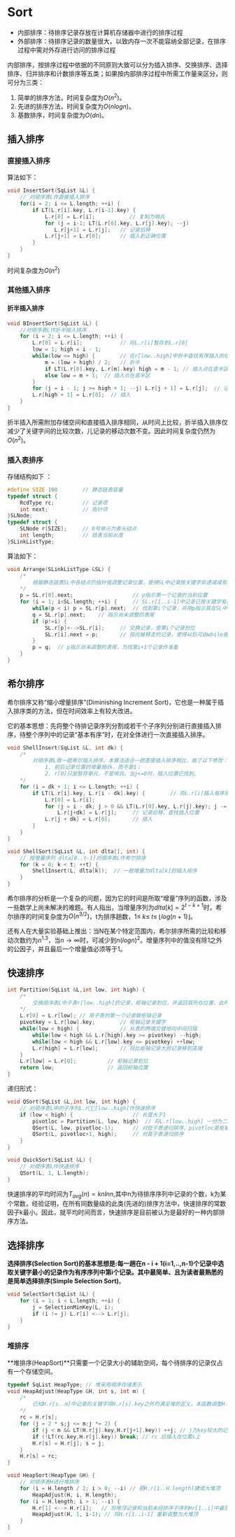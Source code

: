 # Sort

* 内部排序：待排序记录存放在计算机存储器中进行的排序过程
* 外部排序：待排序记录的数量很大，以致内存一次不能容纳全部记录，在排序过程中需对外存进行访问的排序过程

内部排序，按排序过程中依据的不同原则大致可以分为插入排序、交换排序、选择排序、归并排序和计数排序等五类；如果按内部排序过程中所需工作量来区分，则可分为三类：

1. 简单的排序方法，时间复杂度为$O(n^2)$。
2. 先进的排序方法，时间复杂度为$O(nlogn)$。
3. 基数排序，时间复杂度为$O(dn)$。

## 插入排序

### 直接插入排序

 算法如下：

 ```c
 void InsertSort(SqList &L) {
     // 对顺序表L作直接插入排序
     for(i = 2; i <= L.length; ++i) {
         if LT(L.r[i].key, L.r[i-1].key) {
             L.r[0] = L.r[i];           // 复制为哨兵
             for (j = i-1; LT(L.r[0].key, L.r[j].key); --j)
                L.r[j+1] = L.r[j];   // 记录后移
             L.r[j+1] = L.r[0];      // 插入到正确位置
         }
     }
 }
 ```

 时间复杂度为$O(n^2)$

### 其他插入排序

#### 折半插入排序

```c
void BInsertSort(SqList &L) {
    //对顺序表L作折半插入排序
    for (i = 2; i <= L.length; ++i) {
        L.r[0] = L.r[i];            // 将L.r[i]暂存到L.r[0]
        low = 1; high = i - 1;
        while(low <= high) {        // 在r[low..high]中折半查找有序插入的位置
            m = (low + high) / 2;   // 折半
            if LT(L.r[0].key, L.r[m].key) high = m - 1; // 插入点在底半区
            else low = m + 1;  // 插入点在高半区
        }
        for (j = i - 1; j >= high + 1; --j) L.r[j + 1] = L.r[j];  // 记录后移
        L.r[high + 1] = L.r[0];  // 插入
    }
}
```

折半插入所需附加存储空间和直接插入排序相同，从时间上比较，折半插入排序仅减少了关键字间的比较次数，儿记录的移动次数不变。因此时间复杂度仍然为$O(n^2)$。

### 插入表排序

存储结构如下 ：

```c
#define SIZE 100        // 静态链表容量
typedef struct {
    RcdType rc;         // 记录项
    int next;           // 指针项
}SLNode;
typedef struct {
    SLNode r[SIZE];     // 0号单元为表头结点
    int length;         // 链表当前长度
}SLinkListType;
```

算法如下：

```c
void Arrange(SLinkListType &SL) {
    /*
        根据静态链表SL中各结点的指针值调整记录位置，使得SL中记录按关键字非递减减有序顺序排列
    */
    p = SL.r[0].next;                   // p指示第一个记录的当前位置
    for (i = 1; i<SL.length; ++i) {     // SL.r[1..i-1]中记录已按关键字有序排列，第i个记录在SL中的当前位置应不小于i
        while(p < i) p = SL.r[p].next;  // 找到第i个记录，并用p指示其在SL中当前位置
        q = SL.r[p].next;    // 指示尚未调整的表尾
        if (p!=i) {
            SL.r[p]<-->SL.r[i];     // 交换记录，使第i个记录到位
            SL.r[i].next = p;       // 指向被移走的记录，使得以后可由while循环找回
        }
        p = q;  // p指示尚未调整的表尾，为找第i+1个记录作准备
    }
}

```

## 希尔排序

希尔排序又称“缩小增量排序”(Diminishing Increment Sort)，它也是一种属于插入排序类的方法，但在时间效率上有较大改进。

它的基本思想：先将整个待排记录序列分割成若干个子序列分别进行直接插入排序，待整个序列中的记录“基本有序”时，在对全体进行一次直接插入排序。

```c
void ShellInsert(SqList &L, int dk) {
    /*
        对顺序表L做一趟希尔插入排序。本算法适合一趟直接插入排序相比，做了以下修改：
            1. 前后记录位置的增量是dk，而不是1；
            2. r[0]只是暂存单元，不是哨兵。当j<=0时，插入位置已找到。
    */
    for (i = dk + 1; i <= L.length; ++i) {
        if LT(L.r[i].key, L.r[i - dk].key) {        // 将L.r[i]插入有序增量子表
            L.r[0] = L.r[i];
            for (j = i - dk; j > 0 && LT(L.r[0].key, L.r[j].key); j -= dk)
                L.r[j+dk] = L.r[j];     // 记录后移，查找插入位置
            L.r[j + dk] = L.r[0];       // 插入
        }
    }
}

void ShellSort(SqList &L, int dlta[], int) {
    // 按增量序列 dlta[0..t-1]对顺序表L作希尔排序
    for (k = 0; k < t; ++t) {
        ShellInsert(L, dlta[k]);  // 一趟增量为dlta[k]的插入排序
    }
}
```

希尔排序的分析是一个复杂的问题，因为它的时间是所取“增量”序列的函数，涉及一些数学上尚未解决的难题。有人指出，当增量序列为$dlta[k]=2^{t-k+1}$时，希尔排序的时间复杂度为$O(n^{3/2})$，t为排序趟数，$1\leq\;k\leq\;t\leq\; \lfloor log(n+1)\rfloor$。

还有人在大量实验基础上推出：当N在某个特定范围内，希尔排序所需的比较和移动次数约为$n^{1.3}$，当$n\to\infty$时，可减少到$n(logn)^{2}$。增量序列中的值没有除1之外的公因子，并且最后一个增量值必须等于1。

## 快速排序

```c
int Partition(SqList &L,int low, int high) {
    /*
        交换顺序表L中子表r[low..high]的记录，枢轴记录到位，并返回其所在位置，此时在它之前(后)的记录均不大(小)于它
    */
    L.r[0] = L.r[low]; // 用子表的第一个记录做枢轴记录
    pivotkey = L.r[low].key;        // 枢轴记录关键字
    while(low < high) {             // 从表的两端交替地向中间扫描
        while(low < high && L.r[high].key >= pivotkey) --high;              // 将比枢轴记录小的移动到低端
        while(low < high && L.r[low].key <= pivotkey) ++low;
        L.r[high] = L.r[low];       // 将比枢轴记录大的记录移到高端
    }
    L.r[low] = L.r[0];          // 枢轴记录到位
    return low;                 // 返回枢轴位置
}
```

递归形式：

```c
void QSort(SqList &L,int low, int high) {
    // 对顺序表L中的子序列L.r[low..high]作快速排序
    if (low < high) {                   // 长度大于1
        pivotloc = Partition(L, low, high)  // 将L.r[low..high] 一分为二
        QSort(L, low, pivotloc-1);      // 对低子表递归排序，pivotloc是枢轴位置
        QSort(L, pivotloc+1, high);     // 对高子表递归排序
    }
}

void QuickSort(SqList &L) {
    // 对顺序表L作快速排序
    QSort(L, 1, L.length);
}
```

快速排序的平均时间为$T_{avg}(n)=knlnn$,其中n为待排序序列中记录的个数，k为某个常数，经验证明，在所有同数量级的此类(先进的)排序方法中，快速排序的常数因子k最小。因此，就平均时间而言，快速排序是目前被认为是最好的一种内部排序方法。

## 选择排序

**选择排序(Selection Sort)**的基本思想是:每一趟在n - i + 1(i=1,..,n-1)个记录中选取关键字最小的记录作为有序序列中第i个记录。其中最简单、且为读者最熟悉的是**简单选择排序(Simple Selection Sort)**。

```c
void SelectSort(SqList &L) {
    for (i = 1; i < L.length; ++i) {
        j = SelectionMinKey(L, i);
        if (i != j) L.r[i] <--> L.r[j];
    }
}
```

### 堆排序

**堆排序(HeapSort)**只需要一个记录大小的辅助空间，每个待排序的记录仅占有一个存储空间。

```c
typedef SqList HeapType; // 堆采用顺序存储表示
void HeapAdjust(HeapType &H, int s, int m) {
    /*
        已知H.r[s..m]中记录的关键字除H.r[s].key之外均满足堆的定义，本函数调整H.r[s]的关键字，使H.r[s..m]成为一个大顶堆
    */
    rc = H.r[s];
    for (j = 2 * s;j <= m;j *= 2) {
        if (j < m && LT(H.r[j].key,H.r[j+1].key)) ++j; // j为key较大的记录的下标
        if (!LT(rc.key,H.r[j].key)) break; // rc 应插入在位置s上
        H.r[s] = H.r[j]; s = j;
    }
    H.r[s] = rc;
}

void HeapSort(HeapType &H) {
    // 对顺序表H进行堆排序
    for (i = H.length / 2; i > 0; --i) // 把H.r[1..H.length]建成大堆顶
        HeapAdjust(H, i, H.length);
    for (i = H.length; i > 1; --i) {
        H.r[1] <--> H.r[i];   // 将堆顶记录和当前未经排序子序列Hr[1..i]中最后一个记录相互交换
        HeapAdjust(H, 1, i-1); // 将H.r[1..i-1] 重新调整为大堆顶
    }
}
```
